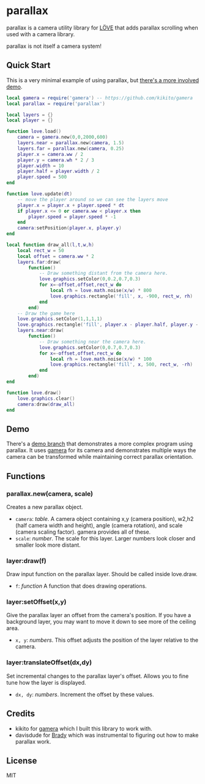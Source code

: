 # parallax

parallax is a camera utility library for [LÖVE](https://love2d.org) that
adds parallax scrolling when used with a camera library.

parallax is not itself a camera system!

## Quick Start

This is a very minimal example of using parallax, but [there's a more involved
demo](#demo).

```lua
local gamera = require('gamera') -- https://github.com/kikito/gamera
local parallax = require('parallax')

local layers = {}
local player = {}

function love.load()
    camera = gamera.new(0,0,2000,600)
    layers.near = parallax.new(camera, 1.5)
    layers.far = parallax.new(camera, 0.25)
    player.x = camera.ww / 2
    player.y = camera.wh * 2 / 3
    player.width = 10
    player.half = player.width / 2
    player.speed = 500
end

function love.update(dt)
	-- move the player around so we can see the layers move
	player.x = player.x + player.speed * dt
    if player.x <= 0 or camera.ww < player.x then
        player.speed = player.speed * -1
    end
	camera:setPosition(player.x, player.y)
end

local function draw_all(l,t,w,h)
    local rect_w = 50
    local offset = camera.ww * 2
    layers.far:draw(
		function()
			-- Draw something distant from the camera here.
            love.graphics.setColor(0,0.2,0.7,0.3)
            for x=-offset,offset,rect_w do
                local rh = love.math.noise(x/w) * 800
                love.graphics.rectangle('fill', x, -900, rect_w, rh)
            end
		end)
	-- Draw the game here
    love.graphics.setColor(1,1,1,1)
    love.graphics.rectangle('fill', player.x - player.half, player.y - player.half, player.width, player.width)
    layers.near:draw(
		function()
			-- Draw something near the camera here.
            love.graphics.setColor(0,0.7,0.7,0.3)
            for x=-offset,offset,rect_w do
                local rh = love.math.noise(x/w) * 100
                love.graphics.rectangle('fill', x, 500, rect_w, -rh)
            end
		end)
end

function love.draw()
    love.graphics.clear()
    camera:draw(draw_all)
end
```

## Demo

There's a [demo branch](https://github.com/idbrii/love-parallax/tree/demo) that
demonstrates a more complex program using parallax. It uses
[gamera](https://github.com/kikito/gamera) for its camera and demonstrates
multiple ways the camera can be transformed while maintaining correct parallax
orientation.


## Functions

### parallax.new(camera, scale)

Creates a new parallax object.

- `camera`: _table_. A camera object containing x,y (camera position), w2,h2 (half camera width and height), angle (camera rotation), and scale (camera scaling factor). gamera provides all of these.
- `scale`: _number_. The scale for this layer. Larger numbers look closer and smaller look more distant.

### layer:draw(f)

Draw input function on the parallax layer. Should be called inside love.draw.

- `f`: _function_ A function that does drawing operations.

### layer:setOffset(x,y)

Give the parallax layer an offset from the camera's position. If you have a
background layer, you may want to move it down to see more of the ceiling area.

- `x, y`: _numbers_. This offset adjusts the position of the layer relative to the camera.

### layer:translateOffset(dx,dy)

Set incremental changes to the parallax layer's offset. Allows you to fine tune
how the layer is displayed.

- `dx, dy`: _numbers_. Increment the offset by these values.


## Credits

* kikito for [gamera](https://github.com/kikito/gamera) which I built this library to work with.
* davisdude for [Brady](https://github.com/davisdude/brady) which was instrumental to figuring out how to make parallax work.


## License

MIT
